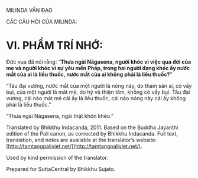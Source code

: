  

MILINDA VẤN ĐẠO

CÁC CÂU HỎI CỦA MILINDA:

# VI. PHẨM TRÍ NHỚ:

Đức vua đã nói rằng: “**Thưa ngài Nāgasena, người khóc vì việc qua đời của mẹ và người khóc vì sự yêu mến Pháp, trong hai người đang khóc ấy nước mắt của ai là liều thuốc, nước mắt của ai không phải là liều thuốc?**”

“Tâu đại vương, nước mắt của một người là nóng nảy, do tham sân si, có vấy bụi, của một người là mát mẻ, do hỷ và thiện tâm, không có vấy bụi. Tâu đại vương, cái nào mát mẻ cái ấy là liều thuốc, cái nào nóng này cái ấy không phải là liều thuốc.”

“Thưa ngài Nāgasena, ngài thật khôn khéo.”

Translated by Bhikkhu Indacanda, 2011. Based on the Buddha Jayanthi edition of the Pali canon, as corrected by Bhikkhu Indacanda. Full text, translation, and notes are available at the translator’s website: [http://tamtangpaliviet.net/](http://tamtangpaliviet.net/).

Used by kind permission of the translator.

Prepared for SuttaCentral by Bhikkhu Sujato.